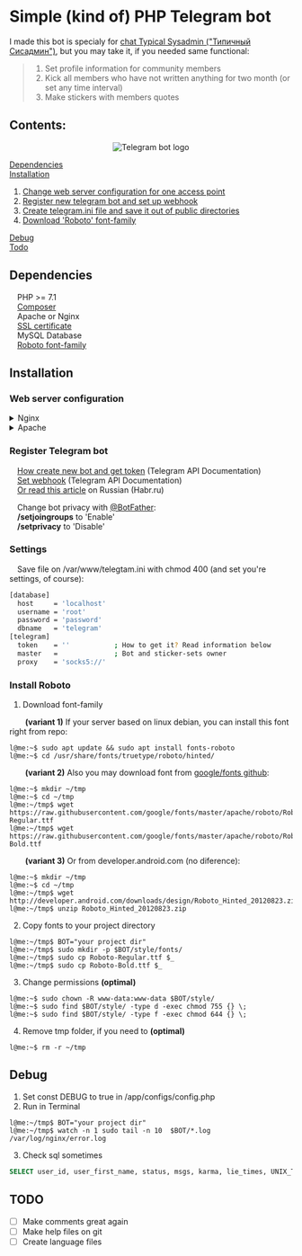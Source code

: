# Simple (kind of) PHP Telegram bot
I made this bot is specialy for [chat Typical Sysadmin ("Типичный Сисадмин")](https://t.me/sysodmins_chat), but you may take it, if you needed same functional:

>1. Set profile information for community members
>2. Kick all members who have not written anything for two month (or set any time interval)
>3. Make stickers with members quotes

## Contents:
<p align="center">
  <img src="https://github.com/junkymonk3y/TS-telegram-bot/raw/master/docs/git_logo.png?raw=true" alt="Telegram bot logo"/>
</p>  

[Dependencies](#dependencies)  
[Installation](#installation)
  1. [Change web server configuration for one access point](#web-server-configuration)
  2. [Register new telegram bot and set up webhook](#register-telegram-bot)
  3. [Create telegram.ini file and save it out of public directories](#settings)
  4. [Download 'Roboto' font-family](#install-roboto)

[Debug](#debug)  
[Todo](#todo)

## Dependencies
&ensp;&ensp;PHP >= 7.1  
&ensp;&ensp;[Composer](https://getcomposer.org/doc/00-intro.md#installation-linux-unix-macos)  
&ensp;&ensp;Apache or Nginx  
&ensp;&ensp;[SSL certificate](https://letsencrypt.org)  
&ensp;&ensp;MySQL Database  
&ensp;&ensp;[Roboto font-family](#install-roboto)

## Installation
### Web server configuration
<details>
  <summary>Nginx</summary>
  
  /etc/nginx/sites-available/Site.conf sample (with PHP-FPM)
  
```
server {
  server_name youre-domain.com;
  set $docroot "/var/www/host";
  root $docroot;
  index index.php;
  access_log off;

  location ~ /\. { deny all; }

  location / {
    include fastcgi_params;
    fastcgi_pass unix:/var/run/php/php7.2-fpm.sock;
    fastcgi_param SCRIPT_FILENAME $docroot/index.php;
 }

  listen 443 ssl;
  ssl_certificate /etc/letsencrypt/live/youre-domain.com/fullchain.pem;
  ssl_certificate_key /etc/letsencrypt/live/youre-domain.com/privkey.pem;
  include /etc/letsencrypt/options-ssl-nginx.conf;
  ssl_dhparam /etc/letsencrypt/ssl-dhparams.pem;
}

server {
  if ($host = youre-domain.com) {
    return 301 https://$host$request_uri;
  }

  listen 80;
  server_name youre-domain.com;
  return 404;
}
```

</details>

<details>
  <summary>Apache</summary>

  ./.htaccess sample

```
RewriteEngine On
RewriteCond %{HTTP:X-Forwarded-Proto} !=https
RewriteRule .* https://%{HTTP_HOST}%{REQUEST_URI} [R=302,L]
RewriteCond %{REQUEST_URI} !^/
RewriteRule ^(.*)$ /$1 [L]

Order Deny,Allow
Deny from all
Satisfy any
```

</details>

### Register Telegram bot
&ensp;&ensp;[How create new bot and get token](https://core.telegram.org/bots#3-how-do-i-create-a-bot) (Telegram API Documentation)  
&ensp;&ensp;[Set webhook](https://core.telegram.org/bots/api#setwebhook) (Telegram API Documentation)  
&ensp;&ensp;[Or read this article](https://habr.com/ru/post/347482) on Russian (Habr.ru)  

&ensp;&ensp;Change bot privacy with [@BotFather](https://t.me/BotFather):  
&ensp;&ensp;**/setjoingroups** to 'Enable'  
&ensp;&ensp;**/setprivacy** to 'Disable'

### Settings
&ensp;&ensp;Save file on /var/www/telegtam.ini with chmod 400 (and set you're settings, of course):
```bash
[database]
  host     = 'localhost'
  username = 'root'
  password = 'password'
  dbname   = 'telegram'
[telegram]
  token    = ''           ; How to get it? Read information below
  master   =              ; Bot and sticker-sets owner
  proxy    = 'socks5://'
```

### Install Roboto
1. Download font-family

&ensp;&ensp;&ensp;&ensp;**(variant 1)** If your server based on linux debian, you can install this font right from repo:
```console
l@me:~$ sudo apt update && sudo apt install fonts-roboto
l@me:~$ cd /usr/share/fonts/truetype/roboto/hinted/
```
&ensp;&ensp;&ensp;&ensp;**(variant 2)** Also you may download font from [google/fonts github](https://github.com/google/fonts/blob/master/apache/roboto):
```console
l@me:~$ mkdir ~/tmp
l@me:~$ cd ~/tmp
l@me:~/tmp$ wget https://raw.githubusercontent.com/google/fonts/master/apache/roboto/Roboto-Regular.ttf
l@me:~/tmp$ wget https://raw.githubusercontent.com/google/fonts/master/apache/roboto/Roboto-Bold.ttf
```
&ensp;&ensp;&ensp;&ensp;**(variant 3)** Or from developer.android.com (no diference):
```console
l@me:~$ mkdir ~/tmp
l@me:~$ cd ~/tmp
l@me:~/tmp$ wget http://developer.android.com/downloads/design/Roboto_Hinted_20120823.zip
l@me:~/tmp$ unzip Roboto_Hinted_20120823.zip
```

2. Copy fonts to your project directory
```console
l@me:~/tmp$ BOT="your project dir"
l@me:~/tmp$ sudo mkdir -p $BOT/style/fonts/ 
l@me:~/tmp$ sudo cp Roboto-Regular.ttf $_
l@me:~/tmp$ sudo cp Roboto-Bold.ttf $_
```

3. Change permissions **(optimal)**
```console
l@me:~$ sudo chown -R www-data:www-data $BOT/style/
l@me:~$ sudo find $BOT/style/ -type d -exec chmod 755 {} \;
l@me:~$ sudo find $BOT/style/ -type f -exec chmod 644 {} \;
```
4. Remove tmp folder, if you need to **(optimal)**
```console
l@me:~$ rm -r ~/tmp
```

## Debug
1. Set const DEBUG to true in /app/configs/config.php
2. Run in Terminal
```console
l@me:~/tmp$ BOT="your project dir"
l@me:~/tmp$ watch -n 1 sudo tail -n 10  $BOT/*.log /var/log/nginx/error.log
```
3. Check sql sometimes
```sql
SELECT user_id, user_first_name, status, msgs, karma, lie_times, UNIX_TIMESTAMP(last_seen), user_bio AS last_seen FROM databasename ORDER BY user_first_name ASC;
```

## TODO
- [ ] Make comments great again  
- [ ] Make help files on git  
- [ ] Create language files
